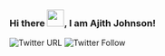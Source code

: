 ### Hi there <img src="https://raw.githubusercontent.com/MartinHeinz/MartinHeinz/master/wave.gif" width="30px">, I am Ajith Johnson!
![Twitter URL](https://img.shields.io/twitter/url?style=social&url=https%3A%2F%2Ftwitter.com%2Fajithjohnson31)
![Twitter Follow](https://img.shields.io/twitter/follow/AJITHJOHNSON31?label=People%20following%20me%20on%20twitter&style=social)

<!--
**Ajithjohnson33/Ajithjohnson33** is a ✨ _special_ ✨ repository because its `README.md` (this file) appears on your GitHub profile.

Here are some ideas to get you started:

- 🔭 I’m currently working on ...
- 🌱 I’m currently learning ...
- 👯 I’m looking to collaborate on ...
- 🤔 I’m looking for help with ...
- 💬 Ask me about ...
- 📫 How to reach me: ...
- 😄 Pronouns: ...
- ⚡ Fun fact: ...
-->
